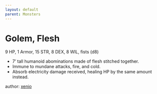 ```yaml
---
layout: default
parent: Monsters
---
```

# Golem, Flesh
9 HP, 1 Armor, 15 STR, 8 DEX, 8 WIL, fists (d8)  
- 7’ tall humanoid abominations made of flesh stitched together.  
- Immune to mundane attacks, fire, and cold.  
- Absorb electricity damage received, healing HP by the same amount instead.  

author: [xenio](https://xenioinabottle.blogspot.com)

